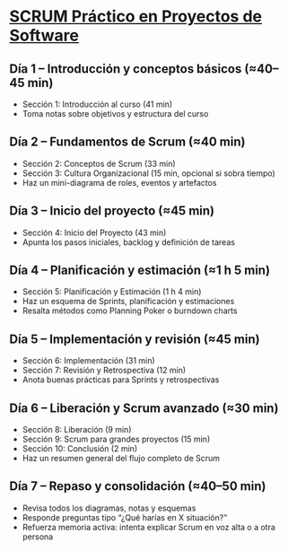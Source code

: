 # [SCRUM Práctico en Proyectos de Software](https://siltium.udemy.com/course/scrum-practico)

## Día 1 – Introducción y conceptos básicos (≈40–45 min)
 - Sección 1: Introducción al curso (41 min)
 - Toma notas sobre objetivos y estructura del curso

## Día 2 – Fundamentos de Scrum (≈40 min)
 - Sección 2: Conceptos de Scrum (33 min)
 - Sección 3: Cultura Organizacional (15 min, opcional si sobra tiempo)
 - Haz un mini-diagrama de roles, eventos y artefactos

## Día 3 – Inicio del proyecto (≈45 min)
 - Sección 4: Inicio del Proyecto (43 min)
 - Apunta los pasos iniciales, backlog y definición de tareas

## Día 4 – Planificación y estimación (≈1 h 5 min)
 - Sección 5: Planificación y Estimación (1 h 4 min)
 - Haz un esquema de Sprints, planificación y estimaciones
 - Resalta métodos como Planning Poker o burndown charts

## Día 5 – Implementación y revisión (≈45 min)
 - Sección 6: Implementación (31 min)
 - Sección 7: Revisión y Retrospectiva (12 min)
 - Anota buenas prácticas para Sprints y retrospectivas

## Día 6 – Liberación y Scrum avanzado (≈30 min)
 - Sección 8: Liberación (9 min)
 - Sección 9: Scrum para grandes proyectos (15 min)
 - Sección 10: Conclusión (2 min)
 - Haz un resumen general del flujo completo de Scrum

## Día 7 – Repaso y consolidación (≈40–50 min)
 - Revisa todos los diagramas, notas y esquemas
 - Responde preguntas tipo “¿Qué harías en X situación?”
 - Refuerza memoria activa: intenta explicar Scrum en voz alta o a otra persona